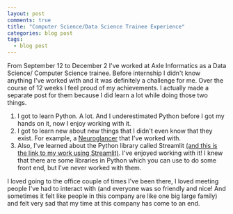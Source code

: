```yaml
---
layout: post
comments: true
title: "Computer Science/Data Science Trainee Experience"
categories: blog post
tags:
  - blog post
---
```


From September 12 to December 2 I've worked at Axle Informatics as a Data Science/ Computer Science trainee.
Before internship I didn't know anything I've worked with and it was definitely a challenge for me.
Over the course of 12 weeks I feel proud of my achievements. I actually made a separate post for them because I did learn a lot while doing those two things.

1. I got to learn Python. A lot. And I underestimated Python before I got my hands on it, now I enjoy working with it.
2. I got to learn new about new things that I didn't even know that they exist. For example, a [Neuroglancer](https://ambrolla.io/2022/10/31/neuroglancer.html) that I've worked with.
3. Also, I've learned about the Python library called Streamlit [(and this is the link to my work using Streamlit)](https://ambrolla.io/2022/11/25/streamlit-experience.html). I've enjoyed working with it! I knew that there are some libraries in Python which you can use to do some front end, but I've never worked with them.

I loved going to the office couple of times I've been there, I loved meeting people I've had to interact with (and everyone was so friendly and nice! And sometimes it felt like people in this company are like one big large family) and felt very sad that my time at this company has come to an end.

